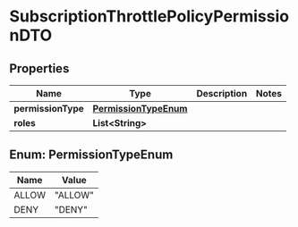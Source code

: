 

# SubscriptionThrottlePolicyPermissionDTO

## Properties

Name | Type | Description | Notes
------------ | ------------- | ------------- | -------------
**permissionType** | [**PermissionTypeEnum**](#PermissionTypeEnum) |  | 
**roles** | **List&lt;String&gt;** |  | 



## Enum: PermissionTypeEnum

Name | Value
---- | -----
ALLOW | &quot;ALLOW&quot;
DENY | &quot;DENY&quot;




